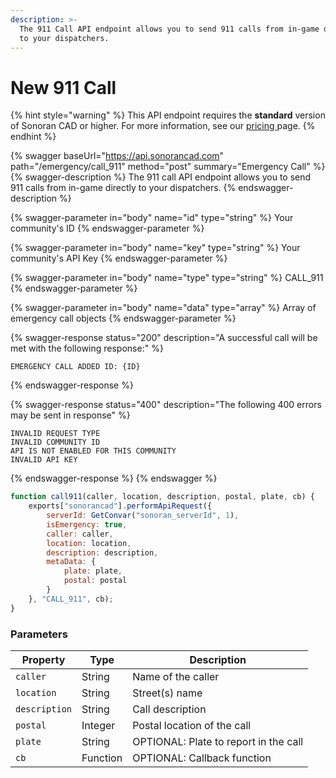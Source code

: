 ```yaml
---
description: >-
  The 911 Call API endpoint allows you to send 911 calls from in-game directly
  to your dispatchers.
---
```


# New 911 Call

{% hint style="warning" %}
This API endpoint requires the **standard** version of Sonoran CAD or higher. For more information, see our [pricing ](../../../../../../pricing/faq/)page.
{% endhint %}

{% swagger baseUrl="https://api.sonorancad.com" path="/emergency/call_911" method="post" summary="Emergency Call" %}
{% swagger-description %}
The 911 call API endpoint allows you to send 911 calls from in-game directly to your dispatchers.
{% endswagger-description %}

{% swagger-parameter in="body" name="id" type="string" %}
Your community's ID
{% endswagger-parameter %}

{% swagger-parameter in="body" name="key" type="string" %}
Your community's API Key
{% endswagger-parameter %}

{% swagger-parameter in="body" name="type" type="string" %}
CALL_911
{% endswagger-parameter %}

{% swagger-parameter in="body" name="data" type="array" %}
Array of emergency call objects
{% endswagger-parameter %}

{% swagger-response status="200" description="A successful call will be met with the following response:" %}
```
EMERGENCY CALL ADDED ID: {ID}
```
{% endswagger-response %}

{% swagger-response status="400" description="The following 400 errors may be sent in response" %}
```
INVALID REQUEST TYPE
INVALID COMMUNITY ID
API IS NOT ENABLED FOR THIS COMMUNITY
INVALID API KEY
```
{% endswagger-response %}
{% endswagger %}

```javascript
function call911(caller, location, description, postal, plate, cb) {
    exports["sonorancad"].performApiRequest({
        serverId: GetConvar("sonoran_serverId", 1),
        isEmergency: true,
        caller: caller,
        location: location,
        description: description,
        metaData: {
            plate: plate,
            postal: postal
        }
    }, "CALL_911", cb);
}
```

### Parameters

| Property      | Type     | Description                           |
| ------------- | -------- | ------------------------------------- |
| `caller`      | String   | Name of the caller                    |
| `location`    | String   | Street(s) name                        |
| `description` | String   | Call description                      |
| `postal`      | Integer  | Postal location of the call           |
| `plate`       | String   | OPTIONAL: Plate to report in the call |
| `cb`          | Function | OPTIONAL: Callback function           |
